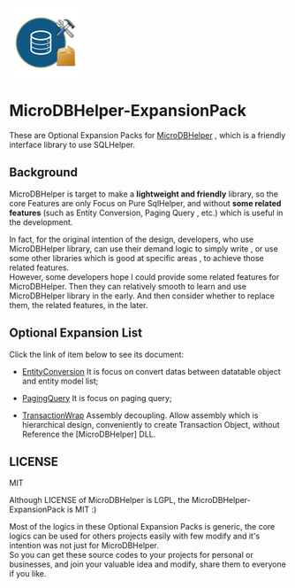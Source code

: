 ![icon](https://github.com/DoraemonYu/MicroDBHelper-ExpansionPack/blob/gh-pages/icons/packs.png?raw=true)  
# MicroDBHelper-ExpansionPack

These are Optional Expansion Packs for [MicroDBHelper](https://doraemonyu.github.io/MicroDBHelper/) , which is a friendly interface library to use SQLHelper. 
 

## Background
MicroDBHelper is target to make a **lightweight and friendly** library, so the core Features are only Focus on Pure SqlHelper, and without **some related features** (such as Entity Conversion, Paging Query , etc.) which is useful in the development.   

In fact, for the original intention of the design, developers, who use MicroDBHelper library, can use their demand logic to simply write , or use some other libraries which is good at specific areas , to achieve those related features.  
However, some developers hope I could provide some related features for MicroDBHelper. Then they can relatively smooth to learn and use MicroDBHelper library in the early. And then consider whether to replace them, the related features, in the later.



## Optional Expansion List
Click the link of item below to see its document: 

* [EntityConversion](/MicroDBHelper-ExpansionPack/EntityConversion) It is focus on convert datas between datatable object and entity model list;

* [PagingQuery](/MicroDBHelper-ExpansionPack/PagingQuery) It is focus on paging query;

* [TransactionWrap](/MicroDBHelper-ExpansionPack/TransactionWrap) Assembly decoupling. Allow assembly which is hierarchical design, conveniently to create Transaction Object, without Reference the [MicroDBHelper] DLL.


## LICENSE
MIT 

Although LICENSE of MicroDBHelper is LGPL, the MicroDBHelper-ExpansionPack is MIT :) 

Most of the logics in these Optional Expansion Packs is generic, the core logics can be used for others projects easily with few modify and it's intention was not just for MicroDBHelper.  
So you can get these source codes to your projects for personal or businesses, and join your valuable idea and modify, share them to everyone if you like.
